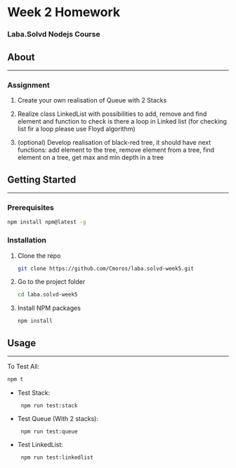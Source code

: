 # Week 2 Homework

### Laba.Solvd Nodejs Course

## About

---

### Assignment

1. Create your own realisation of Queue with 2 Stacks

2. Realize class LinkedList with possibilities to add, remove and find element and function to check is there a loop in Linked list (for checking list fir a loop please use Floyd algorithm)
3. (optional) Develop realisation of black-red tree, it should have next functions: add element to the tree, remove element from a tree, find element on a tree, get max and min depth in a tree

## Getting Started

---

### Prerequisites

```sh
npm install npm@latest -g
```

### Installation

1. Clone the repo
   ```sh
   git clone https://github.com/Cmoros/laba.solvd-week5.git
   ```
2. Go to the project folder

   ```sh
   cd laba.solvd-week5
   ```

3. Install NPM packages
   ```sh
   npm install
   ```

## Usage

---

To Test All:

```sh
npm t
```

- Test Stack:

  ```
   npm run test:stack
  ```

- Test Queue (With 2 stacks):

  ```
   npm run test:queue
  ```

- Test LinkedList:
  ```
   npm run test:linkedlist
  ```
